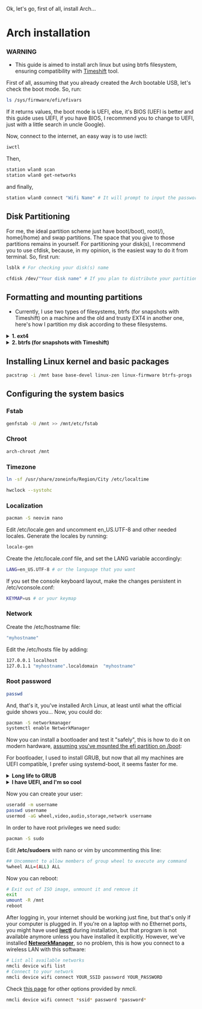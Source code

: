 Ok, let's go, first of all, install Arch...

# Arch installation

### WARNING

-   This guide is aimed to install arch linux but using btrfs filesystem, ensuring compatibility with [Timeshift](https://github.com/linuxmint/timeshift) tool.

First of all, assuming that you already created the Arch bootable USB, let's check the boot mode. So, run:

```sh
ls /sys/firmware/efi/efivars
```

If it returns values, the boot mode is UEFI, else, it's BIOS (UEFI is better and this guide uses UEFI, if you have BIOS, I recommend you to change to UEFI, just with a little search in uncle Google).

Now, connect to the internet, an easy way is to use iwctl:

```sh
iwctl
```

Then,

```sh
station wlan0 scan
station wlan0 get-networks
```

and finally,

```sh
station wlan0 connect "Wifi Name" # It will prompt to input the password automatically
```

## Disk Partitioning

For me, the ideal partition scheme just have boot(/boot), root(/), home(/home) and swap partitions. The space that you give to those partitions remains in yourself.
For partitioning your disk(s), I recommend you to use cfdisk, because, in my opinion, is the easiest way to do it from terminal. So, first run:

```sh
lsblk # For checking your disk(s) name
```

```sh
cfdisk /dev/"Your disk name" # If you plan to distribute your partitions across multiple disks, just run this command changing the disk name
```

## Formatting and mounting partitions

-   Currently, I use two types of filesystems, btrfs (for snapshots with Timeshift) on a machine and the old and trusty EXT4 in another one, here's how I partition my disk according to these filesystems.

<details>
<summary><b>1. ext4</b></summary>
<br/>
<h3>Format partitions</h3>


This is so simple, but effective:

> For boot:

```sh
mkfs.fat -F 32 -n boot /dev/"Boot Partition"
```

> For swap:

```sh
mkswap -L swap /dev/"Swap Partition"
```

> For root:

```sh
mkfs.ext4 -L root /dev/"Root Partition"
```

> For home:

```sh
mkfs.ext4 -L home /dev/"Home Partition"
```

<h3>Mount partitions</h3>

```sh
mount /dev/disk/by-label/root /mnt
mkdir -p /mnt/home
mkdir -p /mny/boot
mount /dev/disk/by-label/home /mnt/home
mount /dev/disk/by-label/boot /mnt/boot
swapon /dev/disk/by-label/swap
```

</details>

<details>
<summary><b>2. btrfs (for snapshots with Timeshift)</b></summary>
<br />
<h3>Format and mount partitions</h3>

> For boot partition:

```sh
mkfs.fat -F 32 -n boot /dev/"Boot Partition"
```

> For root partition:

```sh
mkfs.btrfs -f -L arch /dev/"Root Partition"
```

> For home partition: --> Skip this step if you don't want a home dedicated partition, because in btrfs, you can always create a home subvolume in root partition <--

```sh
mkfs.btrfs -f -L home /dev/"Home Partition"
```

> For swap partition:

```sh
mkswap -L swap /dev/"Swap Partition"
```

<details>
<summary><b>You created home partition</b></summary>

> Create btrfs subvolumes
```sh
mount -t btrfs /dev/"Root partition" /mnt; cd /mnt 
btrfs subvolume create @
cd /
umount /mnt
mount -t btrfs /dev/"Home partition" /mnt; cd /mnt
btrfs subvolume create @home
cd /
umount /mnt 
```

> Mount partitions
```sh
mount -t btrfs -o subvol=@ /dev/"Root Partition" /mnt
mkdir -p /mnt/home
mount -t btrfs -o subvol=@home /dev/"Home Partition" /mnt/home
```

</details>

<details>
<summary><b>You didn't create home partition</b></summary>

> Create btrfs subvolumes
```sh
mount -t btrfs /dev/"Root partition" /mnt; cd /mnt
btrfs subvolume create @
btrfs subvolume create @home
cd /
umount /mnt
```

> Mount partitions
```sh
mount -t btrfs -o subvol=@ /dev/"Root Partition" /mnt
mkdir -p /mnt/home
mount -t btrfs -o subvol=@home /dev/"Root Partition" /mnt/home
```

</details>

> And for boot and swap
```sh
mkdir -p /mnt/boot/efi
mount /dev/"Boot Partition" /mnt/boot/efi
swapon /dev/"Swap Partition"
```

</details>

## Installing Linux kernel and basic packages
```sh
pacstrap -i /mnt base base-devel linux-zen linux-firmware btrfs-progs
```

## Configuring the system basics
### Fstab
```sh 
genfstab -U /mnt >> /mnt/etc/fstab
```

### Chroot
```sh 
arch-chroot /mnt
```

### Timezone
```sh 
ln -sf /usr/share/zoneinfo/Region/City /etc/localtime
```
```sh
hwclock --systohc
```

### Localization
```sh
pacman -S neovim nano
```
Edit /etc/locale.gen and uncomment en_US.UTF-8 and other needed locales. Generate the locales by running:
```sh
locale-gen
```

Create the /etc/locale.conf file, and set the LANG variable accordingly:
```sh
LANG=en_US.UTF-8 # or the language that you want
```

If you set the console keyboard layout, make the changes persistent in /etc/vconsole.conf:
```sh
KEYMAP=us # or your keymap
```

### Network
Create the /etc/hostname file:
```sh
"myhostname"
```

Edit the /etc/hosts file by adding:
```sh
127.0.0.1 localhost
127.0.1.1 "myhostname".localdomain  "myhostname"
```

### Root password
```sh
passwd
```

And, that's it, you've installed Arch Linux, at least until what the official guide shows you... Now, you could do:
```sh
pacman -S networkmanager
systemctl enable NetworkManager
```

Now you can install a bootloader and test it "safely", this is how to do it on
modern hardware,
[assuming you've mounted the efi partition on /boot](https://wiki.archlinux.org/index.php/Installation_guide#Example_layouts):

For bootloader, I used to install GRUB, but now that all my machines are UEFI compatible, I prefer using systemd-boot, it seems faster for me.

<details>
<summary><b> Long life to GRUB </b></summary>
<br />

> It's ok, so, do
```sh
pacman -S grub efibootmgr os-prober
grub-install --target=x86_64-efi --efi-directory=/boot
os-prober
grub-mkconfig -o /boot/grub/grub.cfg
```

</details>

<details>
<summary><b> I have UEFI, and I'm so cool </b></summary>
<br />

> Ok, just do
```sh
bootctl install
```

> In /boot/loader/loader.conf, add:
```sh
default  arch.conf
timeout  5
console-mode max
editor   no
```

> In /boot/loader/entries/ create arch.conf file and add:
```sh
## This is just an example config file.
## Please edit the paths and kernel parameters according to your system.

title   Arch Linux
linux   /vmlinuz-linux-zen
initrd  /initramfs-linux-zen.img
options root="LABEL=root" rw quiet splash loglevel=0
```

</details>

Now you can create your user:

```bash
useradd -m username
passwd username
usermod -aG wheel,video,audio,storage,network username
```

In order to have root privileges we need sudo:

```bash
pacman -S sudo
```

Edit **/etc/sudoers** with nano or vim by uncommenting this line:

```bash
## Uncomment to allow members of group wheel to execute any command
%wheel ALL=(ALL) ALL
```

Now you can reboot:

```bash
# Exit out of ISO image, unmount it and remove it
exit
umount -R /mnt
reboot
```

After logging in, your internet should be working just fine, but that's only if
your computer is plugged in. If you're on a laptop with no Ethernet ports, you
might have used **[iwctl](https://wiki.archlinux.org/index.php/Iwd#iwctl)**
during installation, but that program is not available anymore unless you have
installed it explicitly. However, we've installed
**[NetworkManager](https://wiki.archlinux.org/index.php/NetworkManager)**,
so no problem, this is how you connect to a wireless LAN with this software:

```bash
# List all available networks
nmcli device wifi list
# Connect to your network
nmcli device wifi connect YOUR_SSID password YOUR_PASSWORD
```

Check [this page](https://wiki.archlinux.org/index.php/NetworkManager#nmcli_examples)
for other options provided by *nmcli*.

```bash
nmcli device wifi connect *ssid* password *password*
```
